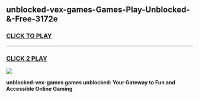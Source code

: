 
## unblocked-vex-games-Games-Play-Unblocked-&-Free-3172e
<h3>
<a href="https://premium76.site?title=unblocked-vex-games&ref=24A">CLICK TO PLAY</a></h3>
<hr>

<h3>
<a href="https://premium76.site?title=unblocked-vex-games&ref=24A">CLICK 2 PLAY</a>
  
</h3>

<a href="https://premium76.site?title=unblocked-vex-games&ref=24A"><img src="https://clearcache.store/games.png"></a>


**unblocked-vex-games games unblocked: Your Gateway to Fun and Accessible Online Gaming**

